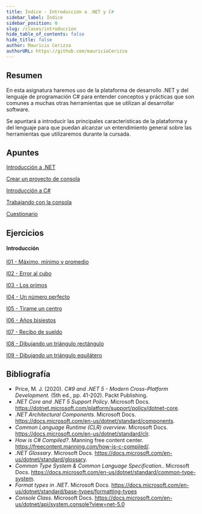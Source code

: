 ```yaml
---
title: Índice - Introducción a .NET y C#
sidebar_label: Índice
sidebar_position: 0
slug: /clases/introduccion
hide_table_of_contents: false
hide_title: false
author: Mauricio Cerizza
authorURL: https://github.com/mauricioCerizza
---
```

## Resumen
En esta asignatura haremos uso de la plataforma de desarrollo .NET y del lenguaje de programación C# para entender conceptos y prácticas que son comunes a muchas otras herramientas que se utilizan al desarrollar software. 

Se apuntará a introducir las principales características de la plataforma y del lenguaje para que puedan alcanzar un entendimiento general sobre las herramientas que utilizaremos durante la cursada.
## Apuntes
[Introducción a .NET](./Apuntes/00-introduccion-net.md)

[Crear un proyecto de consola](./Apuntes/02-proyecto-consola.md)
 
[Introducción a C#](./Apuntes/03-introduccion-c-sharp.md)

[Trabajando con la consola](./Apuntes/04-input-output.md)

[Cuestionario](./Apuntes/cuestionario.md)

## Ejercicios
#### Introducción
[I01 - Máximo, mínimo y promedio](./Ejercicios/I01-maximo-minimo-promedio.md)

[I02 - Error al cubo](./Ejercicios/I02-error-al-cubo.md)

[I03 - Los primos](./Ejercicios/I03-los-primos.md)

[I04 - Un número perfecto](./Ejercicios/I04-un-numero-perfecto.md)

[I05 - Tirame un centro](./Ejercicios/I05-tirame-un-centro.md)

[I06 - Años bisiestos](./Ejercicios/I06-anios-bisiestos.md)

[I07 - Recibo de sueldo](./Ejercicios/I07-recibo-de-sueldo.md)

[I08 - Dibujando un triángulo rectángulo](./Ejercicios/I08-triangulo-rectangulo.md)

[I09 - Dibujando un triángulo equilátero](./Ejercicios/I09-triangulo-equilatero.md)

## Bibliografía
* Price, M. J. (2020). *C#9 and .NET 5 - Modern Cross-Platform Development.* (5th ed., pp. 41-202). Packt Publishing.
* *.NET Core and .NET 5 Support Policy*. Microsoft Docs. https://dotnet.microsoft.com/platform/support/policy/dotnet-core.
* *.NET Architectural Components*. Microsoft Docs. https://docs.microsoft.com/en-us/dotnet/standard/components.
* *Common Language Runtime (CLR) overview*. Microsoft Docs. https://docs.microsoft.com/en-us/dotnet/standard/clr.
* *How is C# Compiled?*. Manning free content center. https://freecontent.manning.com/how-is-c-compiled/.
* *.NET Glossary*. Microsoft Docs. https://docs.microsoft.com/en-us/dotnet/standard/glossary. 
* *Common Type System & Common Language Specification.*. Microsoft Docs. https://docs.microsoft.com/en-us/dotnet/standard/common-type-system. 
* *Format types in .NET*. Microsoft Docs. https://docs.microsoft.com/en-us/dotnet/standard/base-types/formatting-types
* *Console Class*. Microsoft Docs. https://docs.microsoft.com/en-us/dotnet/api/system.console?view=net-5.0

